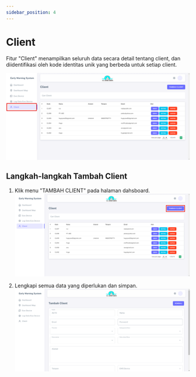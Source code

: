 ```yaml
---
sidebar_position: 4
---
```


# Client

Fitur "Client" menampilkan seluruh data secara detail tentang client, dan diidentifikasi oleh kode identitas unik yang berbeda untuk setiap client.

![EWS](../assets/early-warning-system/client-dashboard.png) 

## Langkah-langkah Tambah Client

1. Klik menu "TAMBAH CLIENT" pada halaman dahsboard.
![EWS](../assets/early-warning-system/client-tambah.png)

2. Lengkapi semua data yang diperlukan dan simpan.                 
![EWS](../assets/early-warning-system/client-form.png)
